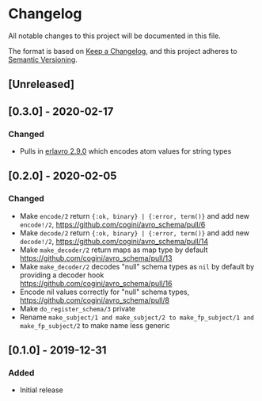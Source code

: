 # Changelog
All notable changes to this project will be documented in this file.

The format is based on [Keep a Changelog](https://keepachangelog.com/en/1.0.0/),
and this project adheres to [Semantic Versioning](https://semver.org/spec/v2.0.0.html).

## [Unreleased]
## [0.3.0] - 2020-02-17
### Changed
- Pulls in [erlavro 2.9.0](https://github.com/klarna/erlavro/compare/e43fe8b..cd49689) which encodes atom values for string types

## [0.2.0] - 2020-02-05
### Changed
- Make `encode/2` return `{:ok, binary} | {:error, term()}` and add new `encode!/2`,
  https://github.com/cogini/avro_schema/pull/6
- Make `decode/2` return `{:ok, binary} | {:error, term()}` and add new `decode!/2`,
  https://github.com/cogini/avro_schema/pull/14
- Make `make_decoder/2` return maps as map type by default
  https://github.com/cogini/avro_schema/pull/13
- Make `make_decoder/2` decodes "null" schema types as `nil` by default by
  providing a decoder hook
  https://github.com/cogini/avro_schema/pull/16
- Encode nil values correctly for "null" schema types,
  https://github.com/cogini/avro_schema/pull/8
- Make `do_register_schema/3` private
- Rename `make_subject/1 and make_subject/2 to make_fp_subject/1 and make_fp_subject/2` to make name less generic

## [0.1.0] - 2019-12-31
### Added
- Initial release

